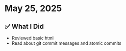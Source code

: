 # May 25, 2025

## ✅ What I Did
- Reviewed basic html
- Read about git commit messages and atomic commits 
